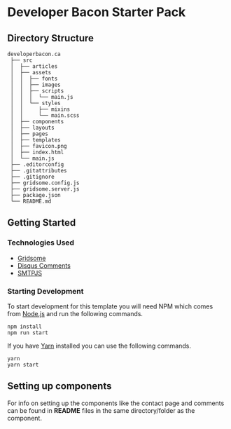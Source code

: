 # Developer Bacon Starter Pack

## Directory Structure

```
developerbacon.ca
 ├── src
 │  ├── articles
 │  ├── assets
 │  │  ├── fonts
 │  │  ├── images
 │  │  ├── scripts
 │  │  │  └── main.js
 │  │  └── styles
 │  │     ├── mixins
 │  │     └── main.scss
 │	├── components
 │	├── layouts
 │	├── pages
 │	├── templates
 │	├── favicon.png
 │	├── index.html
 │	└── main.js
 ├── .editorconfig
 ├── .gitattributes
 ├── .gitignore
 ├── gridsome.config.js
 ├── gridsome.server.js
 ├── package.json
 └── README.md
```

## Getting Started

### Technologies Used

- [Gridsome](https://gridsome.org/)
- [Disqus Comments](https://disqus.com/)
- [SMTPJS](https://smtpjs.com/)

### Starting Development

To start development for this template you will need NPM which comes from [Node.js](https://nodejs.org/) and run the following commands.

```shell
npm install
npm run start
```

If you have [Yarn](https://yarnpkg.com/) installed you can use the following commands.

```shell
yarn
yarn start
```

## Setting up components

For info on setting up the components like the contact page and comments can be found in **README** files in the same directory/folder as the component.
